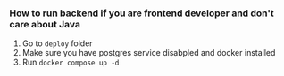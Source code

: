 ### How to run backend if you are frontend developer and don't care about Java

1. Go to `deploy` folder
2. Make sure you have postgres service disabpled and docker installed
3. Run `docker compose up -d`
